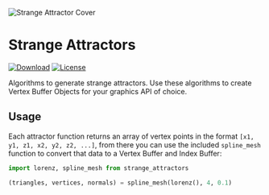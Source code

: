 ![Strange Attractor Cover](https://alain.xyz/libraries/coronal/assets/cover.jpg)

# Strange Attractors

[![Download][download-img]][download-url]
[![License][license-img]][license-url]

Algorithms to generate strange attractors. Use these algorithms to create Vertex Buffer Objects for your graphics API of choice.

## Usage

Each attractor function returns an array of vertex points in the format `[x1, y1, z1, x2, y2, z2, ...]`, from there you can use the included `spline_mesh` function to convert that data to a Vertex Buffer and Index Buffer:

```py
import lorenz, spline_mesh from strange_attractors

(triangles, vertices, normals) = spline_mesh(lorenz(), 4, 0.1)
  ```

[license-img]: http://img.shields.io/:license-unlicense-blue.svg?style=flat-square
[license-url]: http://unlicense.org/
[download-img]: http://img.shields.io/:download-🡣-gray.svg?style=flat-square
[download-url]: https://github.com/alaingalvan/strange-attractors/archive/master.zip